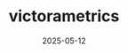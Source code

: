 ---
title: "victorametrics"
linkTitle: "victorametrics"
date: 2025-05-12
toc_hide: false
hide_summary: true
weight: 100
description: >
  victorametrics|prometheus

tags: ["prometheus","victorametrics"]
categories: ["prometheus","监控","victorametrics"]
url: prometheus/victorametrics
---